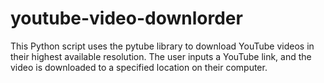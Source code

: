 # youtube-video-downlorder
This Python script uses the pytube library to download YouTube videos in their highest available resolution. The user inputs a YouTube link, and the video is downloaded to a specified location on their computer.
